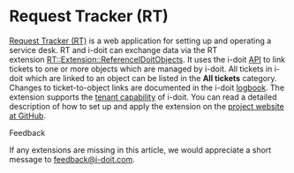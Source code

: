 # Request Tracker (RT)

[Request Tracker (RT)](https://bestpractical.com/request-tracker) is a web application for setting up and operating a service desk. RT and i-doit can exchange data via the RT extension [RT::Extension::ReferenceIDoitObjects](https://github.com/bheisig/rt-extension-referenceidoitobjects). It uses the i-doit [API](../../i-doit-pro-add-ons/api/index.md) to link tickets to one or more objects which are managed by i-doit. All tickets in i-doit which are linked to an object can be listed in the **All tickets** category. Changes to ticket-to-object links are documented in the i-doit [logbook](/display/en/Logbook). The extension supports the [tenant capability](/display/en/Multi-Tenants) of i-doit. You can read a detailed description of how to set up and apply the extension on the [project website at GitHub](https://github.com/bheisig/rt-extension-referenceidoitobjects).

Feedback

If any extensions are missing in this article, we would appreciate a short message to [feedback@i-doit.com](mailto:feedback@i-doit.com).